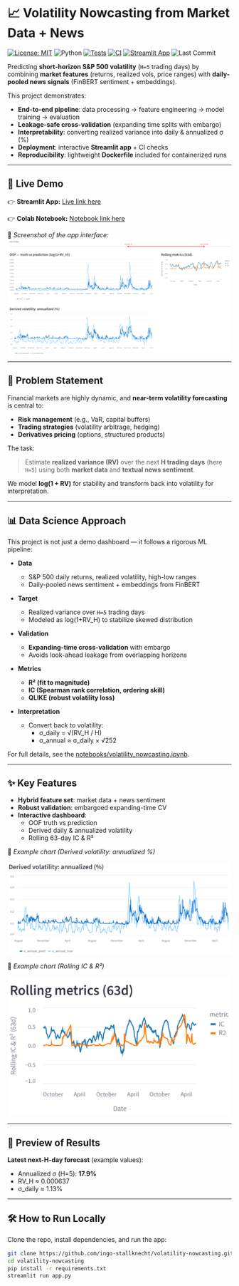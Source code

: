 # 📈 Volatility Nowcasting from Market Data + News

[![License: MIT](https://img.shields.io/badge/License-MIT-yellow.svg)](LICENSE)
![Python](https://img.shields.io/badge/Python-3.11+-blue.svg)
[![Tests](https://github.com/ingo-stallknecht/volatility-nowcasting/actions/workflows/tests.yml/badge.svg?branch=main)](https://github.com/ingo-stallknecht/volatility-nowcasting/actions/workflows/tests.yml)
[![CI](https://github.com/ingo-stallknecht/volatility-nowcasting/actions/workflows/ci.yml/badge.svg?branch=main)](https://github.com/ingo-stallknecht/volatility-nowcasting/actions/workflows/ci.yml)
[![Streamlit App](https://static.streamlit.io/badges/streamlit_badge_black_white.svg)](https://volatility-nowcasting-amnkt4qrxfduzwsmwwdbca.streamlit.app/)
![Last Commit](https://img.shields.io/github/last-commit/ingo-stallknecht/volatility-nowcasting)

Predicting **short-horizon S&P 500 volatility** (`H=5` trading days) by combining **market features** (returns, realized vols, price ranges) with **daily-pooled news signals** (FinBERT sentiment + embeddings).

This project demonstrates:
- **End-to-end pipeline**: data processing → feature engineering → model training → evaluation
- **Leakage-safe cross-validation** (expanding time splits with embargo)
- **Interpretability**: converting realized variance into daily & annualized σ (%)
- **Deployment**: interactive **Streamlit app** + CI checks
- **Reproducibility**: lightweight **Dockerfile** included for containerized runs

---

## 🚀 Live Demo

👉 **Streamlit App:** [Live link here](https://volatility-nowcasting-amnkt4qrxfduzwsmwwdbca.streamlit.app/)

👉 **Colab Notebook:** [Notebook link here](https://colab.research.google.com/github/ingo-stallknecht/volatility-nowcasting/blob/main/notebooks/volatility_nowcasting.ipynb)

📸 *Screenshot of the app interface:*
![App Screenshot](assets/screenshot_app.png)

---

## 🧩 Problem Statement

Financial markets are highly dynamic, and **near-term volatility forecasting** is central to:
- **Risk management** (e.g., VaR, capital buffers)
- **Trading strategies** (volatility arbitrage, hedging)
- **Derivatives pricing** (options, structured products)

The task:
> Estimate **realized variance (RV)** over the next **H trading days** (here `H=5`)
> using both **market data** and **textual news sentiment**.

We model **log(1 + RV)** for stability and transform back into volatility for interpretation.

---

## 📊 Data Science Approach

This project is not just a demo dashboard — it follows a rigorous ML pipeline:

- **Data**
  - S&P 500 daily returns, realized volatility, high-low ranges
  - Daily-pooled news sentiment + embeddings from FinBERT

- **Target**
  - Realized variance over `H=5` trading days
  - Modeled as log(1+RV_H) to stabilize skewed distribution

- **Validation**
  - **Expanding-time cross-validation** with embargo
  - Avoids look-ahead leakage from overlapping horizons

- **Metrics**
  - **R² (fit to magnitude)**
  - **IC (Spearman rank correlation, ordering skill)**
  - **QLIKE (robust volatility loss)**

- **Interpretation**
  - Convert back to volatility:
    - σ_daily = √(RV_H / H)
    - σ_annual ≈ σ_daily × √252

For full details, see the [notebooks/volatility_nowcasting.ipynb](notebooks/volatility_nowcasting.ipynb).

---

## ✨ Key Features

- **Hybrid feature set**: market data + news sentiment
- **Robust validation**: embargoed expanding-time CV
- **Interactive dashboard**:
  - OOF truth vs prediction
  - Derived daily & annualized volatility
  - Rolling 63-day IC & R²

📸 *Example chart (Derived volatility: annualized %)*

![Annualized Volatility](assets/chart_vol_annual.png)


📸 *Example chart (Rolling IC & R²)*

![Rolling Metrics](assets/chart_ic_r2.png)



---

## 👀 Preview of Results

**Latest next-H-day forecast** (example values):
- Annualized σ (H=5): **17.9%**
- RV_H ≈ 0.000637
- σ_daily ≈ 1.13%

---

## 🛠️ How to Run Locally

Clone the repo, install dependencies, and run the app:

```bash
git clone https://github.com/ingo-stallknecht/volatility-nowcasting.git
cd volatility-nowcasting
pip install -r requirements.txt
streamlit run app.py
